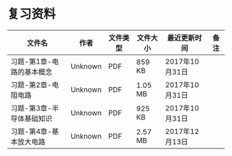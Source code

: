 # 复习资料

文件名|作者|文件类型|文件大小|最近更新时间|备注
---|---|---|---|---|---
习题-第1章-电路的基本概念|Unknown|PDF|859 KB|2017年10月31日
习题-第2章-电阻电路|Unknown|PDF|1.05 MB|2017年10月31日
习题-第3章-半导体基础知识|Unknown|PDF|925 KB|2017年10月31日
习题-第4章-基本放大电路|Unknown|PDF|2.57 MB|2017年12月13日
